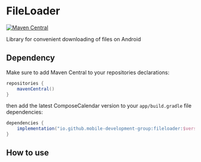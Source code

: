 # FileLoader

[![Maven Central](https://img.shields.io/maven-central/v/io.github.mobile-development-group/fileloader.svg?label=Maven%20Central)](https://central.sonatype.com/namespace/io.github.mobile-development-group)

Library for convenient downloading of files on Android

## Dependency

Make sure to add Maven Central to your repositories declarations:

```groovy
repositories {
    mavenCentral()
}
```

then add the latest ComposeCalendar version to your `app/build.gradle` file dependencies:

```groovy
dependencies {
    implementation("io.github.mobile-development-group:fileloader:$version")
}
```

## How to use

```kotlin

```